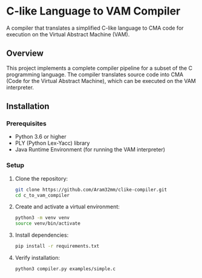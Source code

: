 # C-like Language to VAM Compiler

A compiler that translates a simplified C-like language to CMA code for execution on the Virtual Abstract Machine (VAM).

## Overview

This project implements a complete compiler pipeline for a subset of the C programming language. The compiler translates source code into CMA (Code for the Virtual Abstract Machine), which can be executed on the VAM interpreter.


## Installation

### Prerequisites

- Python 3.6 or higher
- PLY (Python Lex-Yacc) library
- Java Runtime Environment (for running the VAM interpreter)

### Setup

1. Clone the repository:
   ```bash
   git clone https://github.com/Aram32mm/clike-compiler.git
   cd c_to_vam_compiler
   ```

2. Create and activate a virtual environment:
   ```bash
   python3 -m venv venv
   source venv/bin/activate
   ```

3. Install dependencies:
   ```bash
   pip install -r requirements.txt
   
   ```
   
4. Verify installation:
   ```bash
   python3 compiler.py examples/simple.c
   ```
